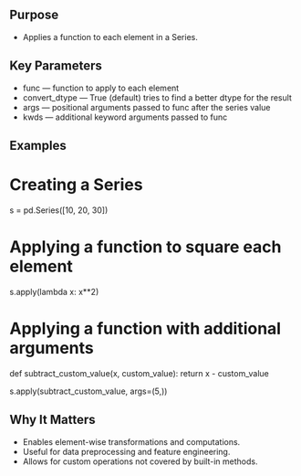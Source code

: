## Purpose
- Applies a function to each element in a Series.

## Key Parameters
- func — function to apply to each element
- convert_dtype — True (default) tries to find a better dtype for the result
- args — positional arguments passed to func after the series value
- kwds — additional keyword arguments passed to func

## Examples

# Creating a Series
s = pd.Series([10, 20, 30])

# Applying a function to square each element
s.apply(lambda x: x**2)

# Applying a function with additional arguments
def subtract_custom_value(x, custom_value):
    return x - custom_value

s.apply(subtract_custom_value, args=(5,))

## Why It Matters
- Enables element-wise transformations and computations.
- Useful for data preprocessing and feature engineering.
- Allows for custom operations not covered by built-in methods.
